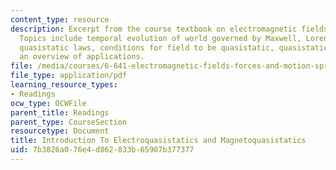 ```yaml
---
content_type: resource
description: Excerpt from the course textbook on electromagnetic fields and energy.
  Topics include temporal evolution of world governed by Maxwell, Lorentz, Newton,
  quasistatic laws, conditions for field to be quasistatic, quasistatic systems, and
  an overview of applications.
file: /media/courses/6-641-electromagnetic-fields-forces-and-motion-spring-2005/7b3826a076e4d862833b65907b377377_03.pdf
file_type: application/pdf
learning_resource_types:
- Readings
ocw_type: OCWFile
parent_title: Readings
parent_type: CourseSection
resourcetype: Document
title: Introduction To Electroquasistatics and Magnetoquasistatics
uid: 7b3826a0-76e4-d862-833b-65907b377377
---
```

